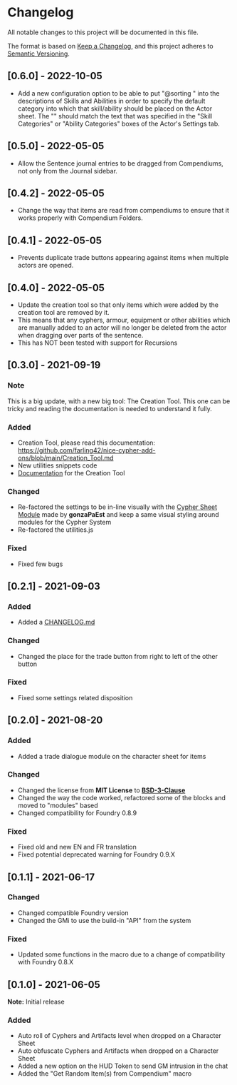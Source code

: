 # Changelog

All notable changes to this project will be documented in this file.

The format is based on [Keep a Changelog](https://keepachangelog.com/en/1.0.0/), and this project adheres to [Semantic Versioning](https://semver.org/spec/v2.0.0.html).

## [0.6.0] - 2022-10-05
- Add a new configuration option to be able to put "@sorting <category>" into the descriptions of Skills and Abilities in order to specify the default category into which that skill/ability should be placed on the Actor sheet. The "<category>" should match the text that was specified in the "Skill Categories" or "Ability Categories" boxes of the Actor's Settings tab.

## [0.5.0] - 2022-05-05
- Allow the Sentence journal entries to be dragged from Compendiums, not only from the Journal sidebar.

## [0.4.2] - 2022-05-05
- Change the way that items are read from compendiums to ensure that it works properly with Compendium Folders.

## [0.4.1] - 2022-05-05
- Prevents duplicate trade buttons appearing against items when multiple actors are opened.

## [0.4.0] - 2022-05-05
- Update the creation tool so that only items which were added by the creation tool are removed by it.
- This means that any cyphers, armour, equipment or other abilities which are manually added to an actor will no longer be deleted from the actor when dragging over parts of the sentence.
- This has NOT been tested with support for Recursions

## [0.3.0] - 2021-09-19
### Note
This is a big update, with a new big tool: The Creation Tool. This one can be tricky and reading the documentation is needed to understand it fully.

### Added
- Creation Tool, please read this documentation: https://github.com/farling42/nice-cypher-add-ons/blob/main/Creation_Tool.md
- New utilities snippets code
- [Documentation](https://github.com/farling42/nice-cypher-add-ons/blob/main/Creation_Tool.md) for the Creation Tool

### Changed
- Re-factored the settings to be in-line visually with the [Cypher Sheet Module](https://github.com/gonzaPaEst/cyphersheets) made by **gonzaPaEst** and keep a same visual styling around modules for the Cypher System
- Re-factored the utilities.js

### Fixed
- Fixed few bugs

## [0.2.1] - 2021-09-03
### Added
- Added a [CHANGELOG.md](https://raw.githubusercontent.com/farling42/nice-cypher-add-ons/master/CHANGELOG.md)

### Changed
- Changed the place for the trade button from right to left of the other button

### Fixed
- Fixed some settings related disposition

## [0.2.0] - 2021-08-20
### Added
- Added a trade dialogue module on the character sheet for items

### Changed
- Changed the license from **MIT License** to [**BSD-3-Clause**](https://opensource.org/licenses/BSD-3-Clause)
- Changed the way the code worked, refactored some of the blocks and moved to "modules" based
- Changed compatibility for Foundry 0.8.9

### Fixed
- Fixed old and new EN and FR translation
- Fixed potential deprecated warning for Foundry 0.9.X

## [0.1.1] - 2021-06-17
### Changed
- Changed compatible Foundry version
- Changed the GMi to use the build-in "API" from the system

### Fixed
- Updated some functions in the macro due to a change of compatibility with Foundry 0.8.X

## [0.1.0] - 2021-06-05
**Note:** Initial release

### Added
- Auto roll of Cyphers and Artifacts level when dropped on a Character Sheet
- Auto obfuscate Cyphers and Artifacts when dropped on a Character Sheet
- Added a new option on the HUD Token to send GM intrusion in the chat
- Added the "Get Random Item(s) from Compendium" macro